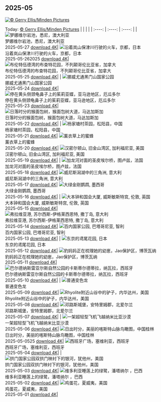 ## 2025-05
[![© Gerry Ellis/Minden Pictures](https://cn.bing.com/th?id=OHR.KelpOtter_ZH-CN8297228161_1920x1200.jpg&w=1000)](https://cn.bing.com/th?id=OHR.KelpOtter_ZH-CN8297228161_1920x1200.jpg&pid=hp&w=3840&h=2160&rs=1&c=4)

Today: [© Gerry Ellis/Minden Pictures](https://cn.bing.com/th?id=OHR.KelpOtter_ZH-CN8297228161_1920x1200.jpg&pid=hp&w=3840&h=2160&rs=1&c=4)
  |      |      |      |
| :----: | :----: | :----: |
| ![梦娜维尔岩池，悉尼，澳大利亚](https://cn.bing.com/th?id=OHR.MonaValePool_ZH-CN7968271596_1920x1200.jpg&pid=hp&w=384&h=216&rs=1&c=4) <br/> 梦娜维尔岩池，悉尼，澳大利亚 <br/> 2025-05-27  [download 4K](https://cn.bing.com/th?id=OHR.MonaValePool_ZH-CN7968271596_1920x1200.jpg&pid=hp&w=3840&h=2160&rs=1&c=4)| ![沿着岚山保津川行驶的火车，京都，日本](https://cn.bing.com/th?id=OHR.Arashiyama2025_ZH-CN7836747321_1920x1200.jpg&pid=hp&w=384&h=216&rs=1&c=4) <br/> 沿着岚山保津川行驶的火车，京都，日本 <br/> 2025-05-262025  [download 4K](https://cn.bing.com/th?id=OHR.Arashiyama2025_ZH-CN7836747321_1920x1200.jpg&pid=hp&w=3840&h=2160&rs=1&c=4)| ![布伦特伍德湾的布查特花园，不列颠哥伦比亚省，加拿大](https://cn.bing.com/th?id=OHR.ButchartFlowers_ZH-CN6692930571_1920x1200.jpg&pid=hp&w=384&h=216&rs=1&c=4) <br/> 布伦特伍德湾的布查特花园，不列颠哥伦比亚省，加拿大 <br/> 2025-05-25  [download 4K](https://cn.bing.com/th?id=OHR.ButchartFlowers_ZH-CN6692930571_1920x1200.jpg&pid=hp&w=3840&h=2160&rs=1&c=4)|
| ![挪威尤通黑门山国家公园](https://cn.bing.com/th?id=OHR.JotunheimenPark_ZH-CN7417034574_1920x1200.jpg&pid=hp&w=384&h=216&rs=1&c=4) <br/> 挪威尤通黑门山国家公园 <br/> 2025-05-24  [download 4K](https://cn.bing.com/th?id=OHR.JotunheimenPark_ZH-CN7417034574_1920x1200.jpg&pid=hp&w=3840&h=2160&rs=1&c=4)| ![停在黄头侧颈龟鼻子上的茱莉亚蝶，亚马逊地区，厄瓜多尔](https://cn.bing.com/th?id=OHR.ButterflyTurtle_ZH-CN5706515924_1920x1200.jpg&pid=hp&w=384&h=216&rs=1&c=4) <br/> 停在黄头侧颈龟鼻子上的茱莉亚蝶，亚马逊地区，厄瓜多尔 <br/> 2025-05-23  [download 4K](https://cn.bing.com/th?id=OHR.ButterflyTurtle_ZH-CN5706515924_1920x1200.jpg&pid=hp&w=3840&h=2160&rs=1&c=4)| ![日落时分的猴面包树，猴面包树大道，马达加斯加](https://cn.bing.com/th?id=OHR.BaobabAvenue_ZH-CN5217451344_1920x1200.jpg&pid=hp&w=384&h=216&rs=1&c=4) <br/> 日落时分的猴面包树，猴面包树大道，马达加斯加 <br/> 2025-05-22  [download 4K](https://cn.bing.com/th?id=OHR.BaobabAvenue_ZH-CN5217451344_1920x1200.jpg&pid=hp&w=3840&h=2160&rs=1&c=4)|
| ![杨家塘村茶园，松阳县，中国](https://cn.bing.com/th?id=OHR.SongyangTeaGarden_ZH-CN4763170909_1920x1200.jpg&pid=hp&w=384&h=216&rs=1&c=4) <br/> 杨家塘村茶园，松阳县，中国 <br/> 2025-05-21  [download 4K](https://cn.bing.com/th?id=OHR.SongyangTeaGarden_ZH-CN4763170909_1920x1200.jpg&pid=hp&w=3840&h=2160&rs=1&c=4)| ![薰衣草上的蜜蜂](https://cn.bing.com/th?id=OHR.HoneyBeeLavender_ZH-CN4513594236_1920x1200.jpg&pid=hp&w=384&h=216&rs=1&c=4) <br/> 薰衣草上的蜜蜂 <br/> 2025-05-20  [download 4K](https://cn.bing.com/th?id=OHR.HoneyBeeLavender_ZH-CN4513594236_1920x1200.jpg&pid=hp&w=3840&h=2160&rs=1&c=4)| ![汉密尔顿山, 旧金山湾区, 加利福尼亚, 美国](https://cn.bing.com/th?id=OHR.MountHamilton_ZH-CN4280549129_1920x1200.jpg&pid=hp&w=384&h=216&rs=1&c=4) <br/> 汉密尔顿山, 旧金山湾区, 加利福尼亚, 美国 <br/> 2025-05-19  [download 4K](https://cn.bing.com/th?id=OHR.MountHamilton_ZH-CN4280549129_1920x1200.jpg&pid=hp&w=3840&h=2160&rs=1&c=4)|
| ![加龙河对面的圣皮埃尔桥，图卢兹，法国](https://cn.bing.com/th?id=OHR.ToulouseBridge_ZH-CN3930246927_1920x1200.jpg&pid=hp&w=384&h=216&rs=1&c=4) <br/> 加龙河对面的圣皮埃尔桥，图卢兹，法国 <br/> 2025-05-18  [download 4K](https://cn.bing.com/th?id=OHR.ToulouseBridge_ZH-CN3930246927_1920x1200.jpg&pid=hp&w=3840&h=2160&rs=1&c=4)| ![威尼斯潟湖中的三角洲, 意大利](https://cn.bing.com/th?id=OHR.VeniceLagoon_ZH-CN3791408491_1920x1200.jpg&pid=hp&w=384&h=216&rs=1&c=4) <br/> 威尼斯潟湖中的三角洲, 意大利 <br/> 2025-05-17  [download 4K](https://cn.bing.com/th?id=OHR.VeniceLagoon_ZH-CN3791408491_1920x1200.jpg&pid=hp&w=3840&h=2160&rs=1&c=4)| ![大绿金刚鹦鹉, 墨西哥](https://cn.bing.com/th?id=OHR.GreenMacaw_ZH-CN3451340204_1920x1200.jpg&pid=hp&w=384&h=216&rs=1&c=4) <br/> 大绿金刚鹦鹉, 墨西哥 <br/> 2025-05-16  [download 4K](https://cn.bing.com/th?id=OHR.GreenMacaw_ZH-CN3451340204_1920x1200.jpg&pid=hp&w=3840&h=2160&rs=1&c=4)|
| ![大本钟和国会大厦, 威斯敏斯特宫, 伦敦, 英国](https://cn.bing.com/th?id=OHR.LondonParliament_ZH-CN7089923691_1920x1200.jpg&pid=hp&w=384&h=216&rs=1&c=4) <br/> 大本钟和国会大厦, 威斯敏斯特宫, 伦敦, 英国 <br/> 2025-05-15  [download 4K](https://cn.bing.com/th?id=OHR.LondonParliament_ZH-CN7089923691_1920x1200.jpg&pid=hp&w=3840&h=2160&rs=1&c=4)| ![弗拉维亚港, 苏尔西斯-伊格莱西恩特, 撒丁岛, 意大利](https://cn.bing.com/th?id=OHR.SardiniaFlavia_ZH-CN6784449568_1920x1200.jpg&pid=hp&w=384&h=216&rs=1&c=4) <br/> 弗拉维亚港, 苏尔西斯-伊格莱西恩特, 撒丁岛, 意大利 <br/> 2025-05-14  [download 4K](https://cn.bing.com/th?id=OHR.SardiniaFlavia_ZH-CN6784449568_1920x1200.jpg&pid=hp&w=3840&h=2160&rs=1&c=4)| ![百内国家公园, 巴塔哥尼亚, 智利](https://cn.bing.com/th?id=OHR.TorresChile_ZH-CN6319613148_1920x1200.jpg&pid=hp&w=384&h=216&rs=1&c=4) <br/> 百内国家公园, 巴塔哥尼亚, 智利 <br/> 2025-05-13  [download 4K](https://cn.bing.com/th?id=OHR.TorresChile_ZH-CN6319613148_1920x1200.jpg&pid=hp&w=3840&h=2160&rs=1&c=4)|
| ![东京的鸢尾花园, 日本](https://cn.bing.com/th?id=OHR.IrisGarden_ZH-CN6226448882_1920x1200.jpg&pid=hp&w=384&h=216&rs=1&c=4) <br/> 东京的鸢尾花园, 日本 <br/> 2025-05-12  [download 4K](https://cn.bing.com/th?id=OHR.IrisGarden_ZH-CN6226448882_1920x1200.jpg&pid=hp&w=3840&h=2160&rs=1&c=4)| ![豹妈妈正在梳理她的幼崽，Jao保护区，博茨瓦纳](https://cn.bing.com/th?id=OHR.LeopardMother_ZH-CN6134353524_1920x1200.jpg&pid=hp&w=384&h=216&rs=1&c=4) <br/> 豹妈妈正在梳理她的幼崽，Jao保护区，博茨瓦纳 <br/> 2025-05-11  [download 4K](https://cn.bing.com/th?id=OHR.LeopardMother_ZH-CN6134353524_1920x1200.jpg&pid=hp&w=3840&h=2160&rs=1&c=4)| ![巴尔德纳斯雷亚尔斯自然公园的卡斯蒂尔德蒂拉，纳瓦拉，西班牙](https://cn.bing.com/th?id=OHR.Castildetierra_ZH-CN6042529770_1920x1200.jpg&pid=hp&w=384&h=216&rs=1&c=4) <br/> 巴尔德纳斯雷亚尔斯自然公园的卡斯蒂尔德蒂拉，纳瓦拉，西班牙 <br/> 2025-05-10  [download 4K](https://cn.bing.com/th?id=OHR.Castildetierra_ZH-CN6042529770_1920x1200.jpg&pid=hp&w=3840&h=2160&rs=1&c=4)|
| ![普通变色龙](https://cn.bing.com/th?id=OHR.CuteChameleon_ZH-CN5029981236_1920x1200.jpg&pid=hp&w=384&h=216&rs=1&c=4) <br/> 普通变色龙 <br/> 2025-05-09  [download 4K](https://cn.bing.com/th?id=OHR.CuteChameleon_ZH-CN5029981236_1920x1200.jpg&pid=hp&w=3840&h=2160&rs=1&c=4)| ![Rhyolite附近山谷中的驴子，内华达州，美国](https://cn.bing.com/th?id=OHR.RhyoliteDonkeys_ZH-CN2626127533_1920x1200.jpg&pid=hp&w=384&h=216&rs=1&c=4) <br/> Rhyolite附近山谷中的驴子，内华达州，美国 <br/> 2025-05-08  [download 4K](https://cn.bing.com/th?id=OHR.RhyoliteDonkeys_ZH-CN2626127533_1920x1200.jpg&pid=hp&w=3840&h=2160&rs=1&c=4)| ![邓路斯城堡，安特里姆郡，北爱尔兰](https://cn.bing.com/th?id=OHR.DunluceIreland_ZH-CN2412229757_1920x1200.jpg&pid=hp&w=384&h=216&rs=1&c=4) <br/> 邓路斯城堡，安特里姆郡，北爱尔兰 <br/> 2025-05-07  [download 4K](https://cn.bing.com/th?id=OHR.DunluceIreland_ZH-CN2412229757_1920x1200.jpg&pid=hp&w=3840&h=2160&rs=1&c=4)|
| ![一架超轻型飞机飞越纳米比亚沙漠](https://cn.bing.com/th?id=OHR.FlyoverNamibia_ZH-CN2114171516_1920x1200.jpg&pid=hp&w=384&h=216&rs=1&c=4) <br/> 一架超轻型飞机飞越纳米比亚沙漠 <br/> 2025-05-06  [download 4K](https://cn.bing.com/th?id=OHR.FlyoverNamibia_ZH-CN2114171516_1920x1200.jpg&pid=hp&w=3840&h=2160&rs=1&c=4)| ![日出时分，美丽的喀斯特山脉鸟瞰图，中国桂林](https://cn.bing.com/th?id=OHR.BeginningofSummer25Y_ZH-CN2000519236_1920x1200.jpg&pid=hp&w=384&h=216&rs=1&c=4) <br/> 日出时分，美丽的喀斯特山脉鸟瞰图，中国桂林 <br/> 2025-05-0525  [download 4K](https://cn.bing.com/th?id=OHR.BeginningofSummer25Y_ZH-CN2000519236_1920x1200.jpg&pid=hp&w=3840&h=2160&rs=1&c=4)| ![西班牙广场，塞维利亚，西班牙](https://cn.bing.com/th?id=OHR.SevilleNaboo_ZH-CN1065227658_1920x1200.jpg&pid=hp&w=384&h=216&rs=1&c=4) <br/> 西班牙广场，塞维利亚，西班牙 <br/> 2025-05-04  [download 4K](https://cn.bing.com/th?id=OHR.SevilleNaboo_ZH-CN1065227658_1920x1200.jpg&pid=hp&w=3840&h=2160&rs=1&c=4)|
| ![拱门国家公园双拱门映衬下的银河，犹他州，美国](https://cn.bing.com/th?id=OHR.ArchesGalaxy_ZH-CN0954505086_1920x1200.jpg&pid=hp&w=384&h=216&rs=1&c=4) <br/> 拱门国家公园双拱门映衬下的银河，犹他州，美国 <br/> 2025-05-03  [download 4K](https://cn.bing.com/th?id=OHR.ArchesGalaxy_ZH-CN0954505086_1920x1200.jpg&pid=hp&w=3840&h=2160&rs=1&c=4)| ![维多利亚睡莲上的绿鹭，潘塔纳尔 ，巴西](https://cn.bing.com/th?id=OHR.BrazilHeron_ZH-CN7200229300_1920x1200.jpg&pid=hp&w=384&h=216&rs=1&c=4) <br/> 维多利亚睡莲上的绿鹭，潘塔纳尔 ，巴西 <br/> 2025-05-02  [download 4K](https://cn.bing.com/th?id=OHR.BrazilHeron_ZH-CN7200229300_1920x1200.jpg&pid=hp&w=3840&h=2160&rs=1&c=4)| ![鸡蛋花，夏威夷，美国](https://cn.bing.com/th?id=OHR.PinkPlumeria_ZH-CN3890147555_1920x1200.jpg&pid=hp&w=384&h=216&rs=1&c=4) <br/> 鸡蛋花，夏威夷，美国 <br/> 2025-05-01  [download 4K](https://cn.bing.com/th?id=OHR.PinkPlumeria_ZH-CN3890147555_1920x1200.jpg&pid=hp&w=3840&h=2160&rs=1&c=4)|

